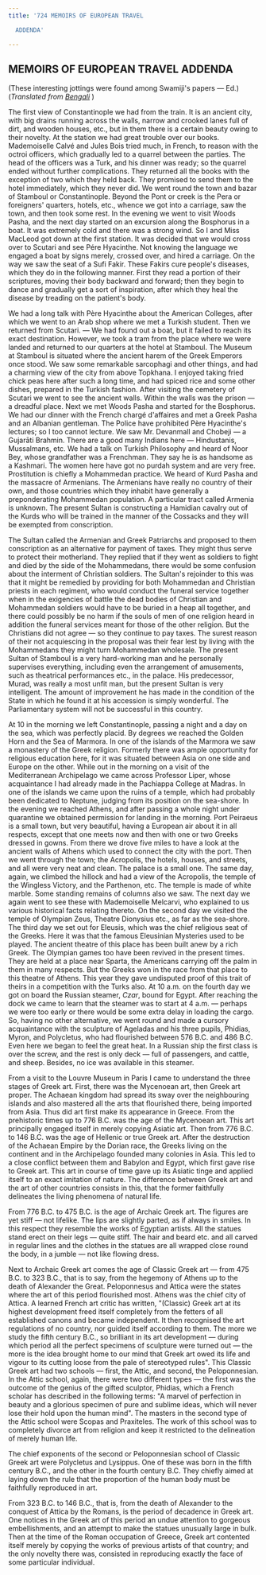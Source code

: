 ```yaml
---
title: '724 MEMOIRS OF EUROPEAN TRAVEL

  ADDENDA'

---
```

  

## MEMOIRS OF EUROPEAN TRAVEL ADDENDA

(These interesting jottings were found among Swamiji's papers — Ed.)  
(*Translated from [Bengali](6108_addenda.pdf)* )

The first view of Constantinople we had from the train. It is an ancient
city, with big drains running across the walls, narrow and crooked lanes
full of dirt, and wooden houses, etc., but in them there is a certain
beauty owing to their novelty. At the station we had great trouble over
our books. Mademoiselle Calvé and Jules Bois tried much, in French, to
reason with the octroi officers, which gradually led to a quarrel
between the parties. The head of the officers was a Turk, and his dinner
was ready; so the quarrel ended without further complications. They
returned all the books with the exception of two which they held back.
They promised to send them to the hotel immediately, which they never
did. We went round the town and bazar of Stamboul or Constantinople.
Beyond the Pont or creek is the Pera or foreigners' quarters, hotels,
etc., whence we got into a carriage, saw the town, and then took some
rest. In the evening we went to visit Woods Pasha, and the next day
started on an excursion along the Bosphorus in a boat. It was extremely
cold and there was a strong wind. So I and Miss MacLeod got down at the
first station. It was decided that we would cross over to Scutari and
see Pére Hyacinthe. Not knowing the language we engaged a boat by signs
merely, crossed over, and hired a carriage. On the way we saw the seat
of a Sufi Fakir. These Fakirs cure people's diseases, which they do in
the following manner. First they read a portion of their scriptures,
moving their body backward and forward; then they begin to dance and
gradually get a sort of inspiration, after which they heal the disease
by treading on the patient's body.

We had a long talk with Père Hyacinthe about the American Colleges,
after which we went to an Arab shop where we met a Turkish student. Then
we returned from Scutari. — We had found out a boat, but it failed to
reach its exact destination. However, we took a tram from the place
where we were landed and returned to our quarters at the hotel at
Stamboul. The Museum at Stamboul is situated where the ancient harem of
the Greek Emperors once stood. We saw some remarkable sarcophagi and
other things, and had a charming view of the city from above Topkhana. I
enjoyed taking fried chick peas here after such a long time, and had
spiced rice and some other dishes, prepared in the Turkish fashion.
After visiting the cemetery of Scutari we went to see the ancient walls.
Within the walls was the prison — a dreadful place. Next we met Woods
Pasha and started for the Bosphorus. We had our dinner with the French
chargé d'affaires and met a Greek Pasha and an Albanian gentleman. The
Police have prohibited Père Hyacinthe's lectures; so I too cannot
lecture. We saw Mr. Devanmall and Chobeji — a Gujarāti Brahmin. There
are a good many Indians here — Hindustanis, Mussalmans, etc. We had a
talk on Turkish Philosophy and heard of Noor Bey, whose grandfather was
a Frenchman. They say he is as handsome as a Kashmari. The women here
have got no purdah system and are very free. Prostitution is chiefly a
Mohammedan practice. We heard of Kurd Pasha and the massacre of
Armenians. The Armenians have really no country of their own, and those
countries which they inhabit have generally a preponderating Mohammedan
population. A particular tract called Armenia is unknown. The present
Sultan is constructing a Hamidian cavalry out of the Kurds who will be
trained in the manner of the Cossacks and they will be exempted from
conscription.

The Sultan called the Armenian and Greek Patriarchs and proposed to them
conscription as an alternative for payment of taxes. They might thus
serve to protect their motherland. They replied that if they went as
soldiers to fight and died by the side of the Mohammedans, there would
be some confusion about the interment of Christian soldiers. The
Sultan's rejoinder to this was that it might be remedied by providing
for both Mohammedan and Christian priests in each regiment, who would
conduct the funeral service together when in the exigencies of battle
the dead bodies of Christian and Mohammedan soldiers would have to be
buried in a heap all together, and there could possibly be no harm if
the souls of men of one religion heard in addition the funeral services
meant for those of the other religion. But the Christians did not agree
— so they continue to pay taxes. The surest reason of their not
acquiescing in the proposal was their fear lest by living with the
Mohammedans they might turn Mohammedan wholesale. The present Sultan of
Stamboul is a very hard-working man and he personally supervises
everything, including even the arrangement of amusements, such as
theatrical performances etc., in the palace. His predecessor, Murad, was
really a most unfit man, but the present Sultan is very intelligent. The
amount of improvement he has made in the condition of the State in which
he found it at his accession is simply wonderful. The Parliamentary
system will not be successful in this country.

At 10 in the morning we left Constantinople, passing a night and a day
on the sea, which was perfectly placid. By degrees we reached the Golden
Horn and the Sea of Marmora. In one of the islands of the Marmora we saw
a monastery of the Greek religion. Formerly there was ample opportunity
for religious education here, for it was situated between Asia on one
side and Europe on the other. While out in the morning on a visit of the
Mediterranean Archipelago we came across Professor Liper, whose
acquaintance I had already made in the Pachiappa College at Madras. In
one of the islands we came upon the ruins of a temple, which had
probably been dedicated to Neptune, judging from its position on the
sea-shore. In the evening we reached Athens, and after passing a whole
night under quarantine we obtained permission for landing in the
morning. Port Peiraeus is a small town, but very beautiful, having a
European air about it in all respects, except that one meets now and
then with one or two Greeks dressed in gowns. From there we drove five
miles to have a look at the ancient walls of Athens which used to
connect the city with the port. Then we went through the town; the
Acropolis, the hotels, houses, and streets, and all were very neat and
clean. The palace is a small one. The same day, again, we climbed the
hillock and had a view of the Acropolis, the temple of the Wingless
Victory, and the Parthenon, etc. The temple is made of white marble.
Some standing remains of columns also we saw. The next day we again went
to see these with Mademoiselle Melcarvi, who explained to us various
historical facts relating thereto. On the second day we visited the
temple of Olympian Zeus, Theatre Dionysius etc., as far as the
sea-shore. The third day we set out for Eleusis, which was the chief
religious seat of the Greeks. Here it was that the famous Eleusinian
Mysteries used to be played. The ancient theatre of this place has been
built anew by a rich Greek. The Olympian games too have been revived in
the present times. They are held at a place near Sparta, the Americans
carrying off the palm in them in many respects. But the Greeks won in
the race from that place to this theatre of Athens. This year they gave
undisputed proof of this trait of theirs in a competition with the Turks
also. At 10 a.m. on the fourth day we got on board the Russian steamer,
*Czar*, bound for Egypt. After reaching the dock we came to learn that
the steamer was to start at 4 a.m. — perhaps we were too early or there
would be some extra delay in loading the cargo. So, having no other
alternative, we went round and made a cursory acquaintance with the
sculpture of Ageladas and his three pupils, Phidias, Myron, and
Polycletus, who had flourished between 576 B.C. and 486 B.C. Even here
we began to feel the great heat. In a Russian ship the first class is
over the screw, and the rest is only deck — full of passengers, and
cattle, and sheep. Besides, no ice was available in this steamer.

From a visit to the Louvre Museum in Paris I came to understand the
three stages of Greek art. First, there was the Mycenoean art, then
Greek art proper. The Achaean kingdom had spread its sway over the
neighbouring islands and also mastered all the arts that flourished
there, being imported from Asia. Thus did art first make its appearance
in Greece. From the prehistoric times up to 776 B.C. was the age of the
Mycenoean art. This art principally engaged itself in merely copying
Asiatic art. Then from 776 B.C. to 146 B.C. was the age of Hellenic or
true Greek art. After the destruction of the Achaean Empire by the
Dorian race, the Greeks living on the continent and in the Archipelago
founded many colonies in Asia. This led to a close conflict between them
and Babylon and Egypt, which first gave rise to Greek art. This art in
course of time gave up its Asiatic tinge and applied itself to an exact
imitation of nature. The difference between Greek art and the art of
other countries consists in this, that the former faithfully delineates
the living phenomena of natural life.

From 776 B.C. to 475 B.C. is the age of Archaic Greek art. The figures
are yet stiff — not lifelike. The lips are slightly parted, as if always
in smiles. In this respect they resemble the works of Egyptian artists.
All the statues stand erect on their legs — quite stiff. The hair and
beard etc. and all carved in regular lines and the clothes in the
statues are all wrapped close round the body, in a jumble — not like
flowing dress.

Next to Archaic Greek art comes the age of Classic Greek art — from 475
B.C. to 323 B.C., that is to say, from the hegemony of Athens up to the
death of Alexander the Great. Peloponnesus and Attica were the states
where the art of this period flourished most. Athens was the chief city
of Attica. A learned French art critic has written, "(Classic) Greek art
at its highest development freed itself completely from the fetters of
all established canons and became independent. It then recognised the
art regulations of no country, nor guided itself according to them. The
more we study the fifth century B.C., so brilliant in its art
development — during which period all the perfect specimens of sculpture
were turned out — the more is the idea brought home to our mind that
Greek art owed its life and vigour to its cutting loose from the pale of
stereotyped rules". This Classic Greek art had two schools — first, the
Attic, and second, the Peloponnesian. In the Attic school, again, there
were two different types — the first was the outcome of the genius of
the gifted sculptor, Phidias, which a French scholar has described in
the following terms: "A marvel of perfection in beauty and a glorious
specimen of pure and sublime ideas, which will never lose their hold
upon the human mind". The masters in the second type of the Attic school
were Scopas and Praxiteles. The work of this school was to completely
divorce art from religion and keep it restricted to the delineation of
merely human life.

The chief exponents of the second or Peloponnesian school of Classic
Greek art were Polycletus and Lysippus. One of these was born in the
fifth century B.C., and the other in the fourth century B.C. They
chiefly aimed at laying down the rule that the proportion of the human
body must be faithfully reproduced in art.

From 323 B.C. to 146 B.C., that is, from the death of Alexander to the
conquest of Attica by the Romans, is the period of decadence in Greek
art. One notices in the Greek art of this period an undue attention to
gorgeous embellishments, and an attempt to make the statues unusually
large in bulk. Then at the time of the Roman occupation of Greece, Greek
art contented itself merely by copying the works of previous artists of
that country; and the only novelty there was, consisted in reproducing
exactly the face of some particular individual.